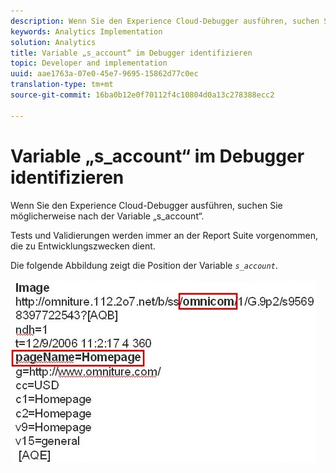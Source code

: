 ```yaml
---
description: Wenn Sie den Experience Cloud-Debugger ausführen, suchen Sie möglicherweise nach der Variable „s_account“.
keywords: Analytics Implementation
solution: Analytics
title: Variable „s_account“ im Debugger identifizieren
topic: Developer and implementation
uuid: aae1763a-07e0-45e7-9695-15862d77c0ec
translation-type: tm+mt
source-git-commit: 16ba0b12e0f70112f4c10804d0a13c278388ecc2

---
```



# Variable „s_account“ im Debugger identifizieren

Wenn Sie den Experience Cloud-Debugger ausführen, suchen Sie möglicherweise nach der Variable „s_account“.

Tests und Validierungen werden immer an der Report Suite vorgenommen, die zu Entwicklungszwecken dient.

Die folgende Abbildung zeigt die Position der Variable *`s_account`*.

![](assets/debugger_code.png)

